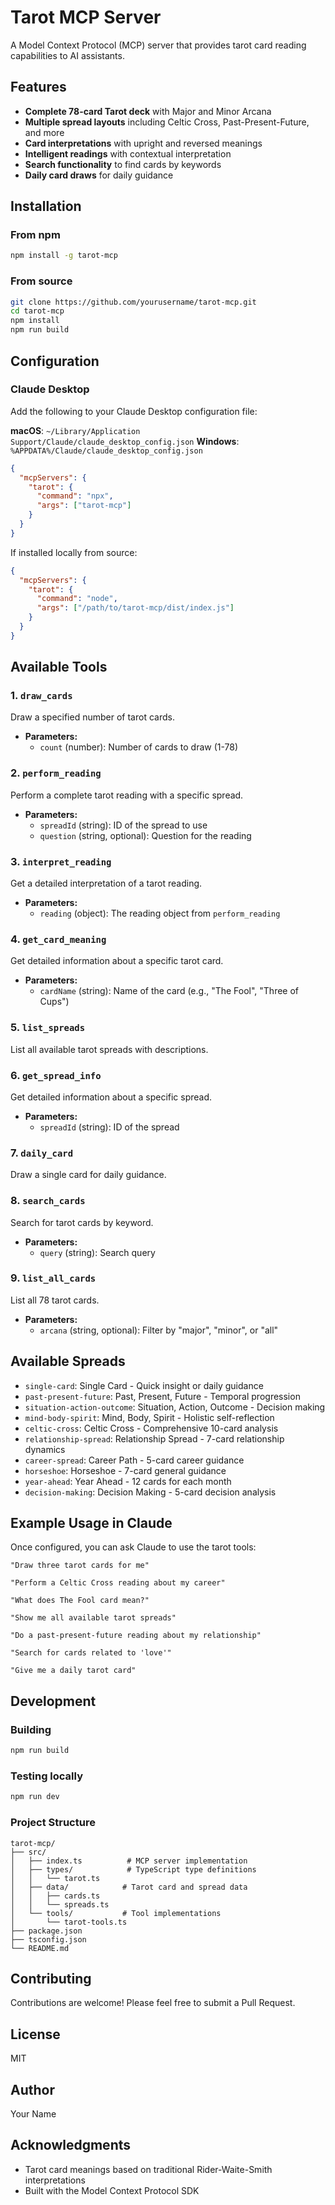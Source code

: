 # Tarot MCP Server

A Model Context Protocol (MCP) server that provides tarot card reading capabilities to AI assistants.

## Features

- **Complete 78-card Tarot deck** with Major and Minor Arcana
- **Multiple spread layouts** including Celtic Cross, Past-Present-Future, and more
- **Card interpretations** with upright and reversed meanings
- **Intelligent readings** with contextual interpretation
- **Search functionality** to find cards by keywords
- **Daily card draws** for daily guidance

## Installation

### From npm

```bash
npm install -g tarot-mcp
```

### From source

```bash
git clone https://github.com/yourusername/tarot-mcp.git
cd tarot-mcp
npm install
npm run build
```

## Configuration

### Claude Desktop

Add the following to your Claude Desktop configuration file:

**macOS**: `~/Library/Application Support/Claude/claude_desktop_config.json`
**Windows**: `%APPDATA%/Claude/claude_desktop_config.json`

```json
{
  "mcpServers": {
    "tarot": {
      "command": "npx",
      "args": ["tarot-mcp"]
    }
  }
}
```

If installed locally from source:

```json
{
  "mcpServers": {
    "tarot": {
      "command": "node",
      "args": ["/path/to/tarot-mcp/dist/index.js"]
    }
  }
}
```

## Available Tools

### 1. `draw_cards`
Draw a specified number of tarot cards.
- **Parameters:**
  - `count` (number): Number of cards to draw (1-78)

### 2. `perform_reading`
Perform a complete tarot reading with a specific spread.
- **Parameters:**
  - `spreadId` (string): ID of the spread to use
  - `question` (string, optional): Question for the reading

### 3. `interpret_reading`
Get a detailed interpretation of a tarot reading.
- **Parameters:**
  - `reading` (object): The reading object from `perform_reading`

### 4. `get_card_meaning`
Get detailed information about a specific tarot card.
- **Parameters:**
  - `cardName` (string): Name of the card (e.g., "The Fool", "Three of Cups")

### 5. `list_spreads`
List all available tarot spreads with descriptions.

### 6. `get_spread_info`
Get detailed information about a specific spread.
- **Parameters:**
  - `spreadId` (string): ID of the spread

### 7. `daily_card`
Draw a single card for daily guidance.

### 8. `search_cards`
Search for tarot cards by keyword.
- **Parameters:**
  - `query` (string): Search query

### 9. `list_all_cards`
List all 78 tarot cards.
- **Parameters:**
  - `arcana` (string, optional): Filter by "major", "minor", or "all"

## Available Spreads

- `single-card`: Single Card - Quick insight or daily guidance
- `past-present-future`: Past, Present, Future - Temporal progression
- `situation-action-outcome`: Situation, Action, Outcome - Decision making
- `mind-body-spirit`: Mind, Body, Spirit - Holistic self-reflection
- `celtic-cross`: Celtic Cross - Comprehensive 10-card analysis
- `relationship-spread`: Relationship Spread - 7-card relationship dynamics
- `career-spread`: Career Path - 5-card career guidance
- `horseshoe`: Horseshoe - 7-card general guidance
- `year-ahead`: Year Ahead - 12 cards for each month
- `decision-making`: Decision Making - 5-card decision analysis

## Example Usage in Claude

Once configured, you can ask Claude to use the tarot tools:

```
"Draw three tarot cards for me"

"Perform a Celtic Cross reading about my career"

"What does The Fool card mean?"

"Show me all available tarot spreads"

"Do a past-present-future reading about my relationship"

"Search for cards related to 'love'"

"Give me a daily tarot card"
```

## Development

### Building

```bash
npm run build
```

### Testing locally

```bash
npm run dev
```

### Project Structure

```
tarot-mcp/
├── src/
│   ├── index.ts          # MCP server implementation
│   ├── types/            # TypeScript type definitions
│   │   └── tarot.ts
│   ├── data/            # Tarot card and spread data
│   │   ├── cards.ts
│   │   └── spreads.ts
│   └── tools/           # Tool implementations
│       └── tarot-tools.ts
├── package.json
├── tsconfig.json
└── README.md
```

## Contributing

Contributions are welcome! Please feel free to submit a Pull Request.

## License

MIT

## Author

Your Name

## Acknowledgments

- Tarot card meanings based on traditional Rider-Waite-Smith interpretations
- Built with the Model Context Protocol SDK